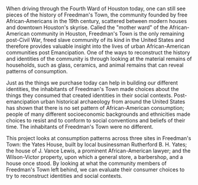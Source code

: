 When driving through the Fourth Ward of Houston today, one can still see pieces of the history of Freedman's Town, the community founded by free African-Americans in the 19th century, scattered between modern houses and downtown Houston's skyrise. Called the "mother ward" of the African-American community in Houston, Freedman's Town is the only remaining post-Civil War, freed slave community of its kind in the United States and therefore provides valuable insight into the lives of urban African-American communities post Emancipation. One of the ways to reconstruct the history and identities of the community is through looking at the material remains of households, such as glass, ceramics, and animal remains that can reveal patterns of consumption.

Just as the things we purchase today can help in building our different identities, the inhabitants of Freedman's Town made choices about the things they consumed that created identities in their social contexts. Post-emancipation urban historical archaeology from around the United States has shown that there is no set pattern of African-American consumption; people of many different socioeconomic backgrounds and ethnicities made choices to resist and to conform to social conventions and beliefs of their time. The inhabitants of Freedman's Town were no different.

This project looks at consumption patterns across three sites in Freedman's Town: the Yates House, built by local businessman Rutherford B. H. Yates; the house of J. Vance Lewis, a prominent African-American lawyer; and the Wilson-Victor property, upon which a general store, a barbershop, and a house once stood. By looking at what the community members of Freedman's Town left behind, we can evaluate their consumer choices to try to reconstruct identities and social contexts. 
